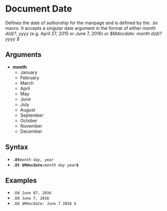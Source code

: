 Document Date
=============
Defines the date of authorship for the manpage and is defined by the `.Dd` macro. It accepts a singular date argument in the format of either _month d(d)?, yyyy_ (e.g. April 27, 2015 or June 7, 2016) or _$Mdocdate: month d(d)? yyyy $_

Arguments
---------
- **month**
  - January
  - February
  - March
  - April
  - May
  - June
  - July
  - August
  - September
  - October
  - November
  - December

Syntax
------
- **`.Dt`**_`month day, year`_
- **`.Dt $Mdocdate:`**_` month day year `_**`$`**

Examples
--------
- `.Dd June 07, 2016`
- `.Dd June 7, 2016`
- `.Dd $Mdocdate: June 7 2016 $`
